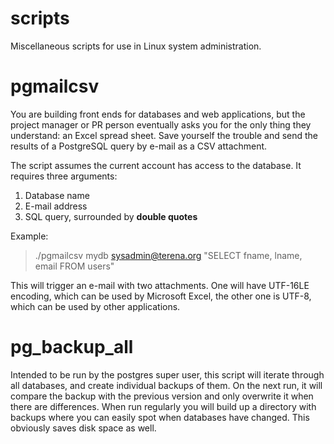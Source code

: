 # scripts
Miscellaneous scripts for use in Linux system administration.

pgmailcsv
=========

You are building front ends for databases and web applications, but the project manager or PR person eventually asks you for the only thing they understand: an Excel spread sheet.
Save yourself the trouble and send the results of a PostgreSQL query by e-mail as a CSV attachment.

The script assumes the current account has access to the database. It requires three arguments:

 1. Database name
 2. E-mail address
 3. SQL query, surrounded by **double quotes**

Example:

> ./pgmailcsv mydb sysadmin@terena.org "SELECT fname, lname, email FROM users"

This will trigger an e-mail with two attachments.
One will have UTF-16LE encoding, which can be used by Microsoft Excel, the other one is UTF-8, which can be used by other applications.

pg_backup_all
=============

Intended to be run by the postgres super user, this script will iterate through all databases, and create individual backups of them.
On the next run, it will compare the backup with the previous version and only overwrite it when there are differences.
When run regularly you will build up a directory with backups where you can easily spot when databases have changed.
This obviously saves disk space as well.
